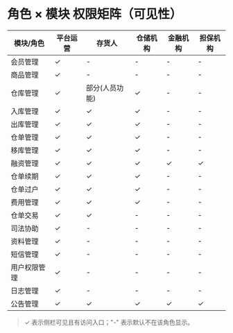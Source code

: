 # 角色 × 模块 权限矩阵（可见性）

| 模块/角色 | 平台运营 | 存货人 | 仓储机构 | 金融机构 | 担保机构 |
|---|---|---|---|---|---|
| 会员管理 | ✓ | - | - | - | - |
| 商品管理 | ✓ | - | - | - | - |
| 仓库管理 | ✓ | 部分(人员功能) | ✓ | - | - |
| 入库管理 | ✓ | ✓ | ✓ | - | - |
| 出库管理 | ✓ | ✓ | ✓ | - | - |
| 仓单管理 | ✓ | ✓ | ✓ | - | - |
| 移库管理 | ✓ | ✓ | ✓ | - | - |
| 融资管理 | ✓ | ✓ | ✓ | ✓ | ✓ |
| 仓单续期 | ✓ | ✓ | ✓ | - | - |
| 仓单过户 | ✓ | ✓ | ✓ | - | - |
| 费用管理 | ✓ | ✓ | ✓ | - | - |
| 仓单交易 | ✓ | ✓ | - | - | - |
| 司法协助 | ✓ | - | - | - | - |
| 资料管理 | ✓ | - | - | - | - |
| 短信管理 | ✓ | - | - | - | - |
| 用户权限管理 | ✓ | - | - | - | - |
| 日志管理 | ✓ | - | - | - | - |
| 公告管理 | ✓ | ✓ | ✓ | ✓ | ✓ |

> ✓ 表示侧栏可见且有访问入口；"-" 表示默认不在该角色显示。
